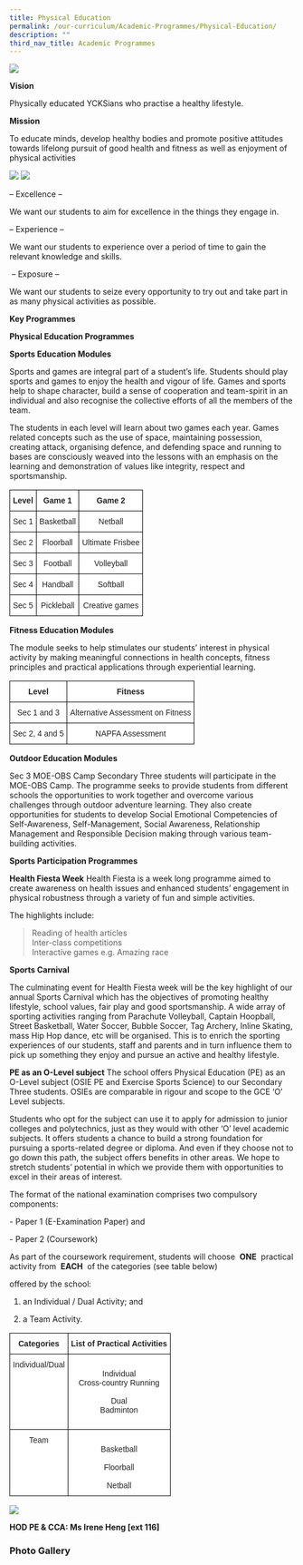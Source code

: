 ```yaml
---
title: Physical Education
permalink: /our-curriculum/Academic-Programmes/Physical-Education/
description: ""
third_nav_title: Academic Programmes
---
```

![](/images/Our%20Curriculum/Academic%20Programmes/Physical%20Education/P1.jpg)

**Vision**  

Physically educated YCKSians who practise a healthy lifestyle. 

  

****Mission****  

To educate minds, develop healthy bodies and promote positive attitudes towards lifelong pursuit of good health and fitness as well as enjoyment of physical activities

![](/images/Our%20Curriculum/Academic%20Programmes/Physical%20Education/P2.gif)
![](/images/Our%20Curriculum/Academic%20Programmes/Physical%20Education/P3.gif)

– Excellence – 

We want our students to aim for excellence in the things they engage in. 

  

– Experience – 

We want our students to experience over a period of time to gain the relevant knowledge and skills.

  

 – Exposure – 

We want our students to seize every opportunity to try out and take part in as many physical activities as possible. 

  

**Key Programmes** 

  



**Physical Education Programmes**



**Sports Education Modules** 

Sports and games are integral part of a student’s life. Students should play sports and games to enjoy the health and vigour of life. Games and sports help to shape character, build a sense of cooperation and team-spirit in an individual and also recognise the collective efforts of all the members of the team.   

  

The students in each level will learn about two games each year. Games related concepts such as the use of space, maintaining possession, creating attack, organising defence, and defending space and running to bases are consciously weaved into the lessons with an emphasis on the learning and demonstration of values like integrity, respect and sportsmanship.

<style type="text/css">
.tg  {border-collapse:collapse;border-spacing:0;}
.tg td{border-color:black;border-style:solid;border-width:1px;font-family:Arial, sans-serif;font-size:14px;
  overflow:hidden;padding:10px 5px;word-break:normal;}
.tg th{border-color:black;border-style:solid;border-width:1px;font-family:Arial, sans-serif;font-size:14px;
  font-weight:normal;overflow:hidden;padding:10px 5px;word-break:normal;}
.tg .tg-4ufn{background-color:#FFF;color:#222;font-weight:bold;text-align:center;vertical-align:top}
.tg .tg-lygy{background-color:#FFF;color:#222;text-align:center;vertical-align:top}
</style>
<table class="tg">
<thead>
  <tr>
    <th class="tg-4ufn"><span style="font-weight:bolder">Level</span></th>
    <th class="tg-4ufn"><span style="font-weight:bolder">Game 1</span></th>
    <th class="tg-4ufn"><span style="font-weight:bolder">Game 2</span></th>
  </tr>
</thead>
<tbody>
  <tr>
    <td class="tg-lygy">Sec 1</td>
    <td class="tg-lygy">Basketball</td>
    <td class="tg-lygy">Netball</td>
  </tr>
  <tr>
    <td class="tg-lygy">Sec 2</td>
    <td class="tg-lygy">Floorball</td>
    <td class="tg-lygy">Ultimate Frisbee</td>
  </tr>
  <tr>
    <td class="tg-lygy">Sec 3</td>
    <td class="tg-lygy">Football</td>
    <td class="tg-lygy">Volleyball</td>
  </tr>
  <tr>
    <td class="tg-lygy">Sec 4</td>
    <td class="tg-lygy">Handball</td>
    <td class="tg-lygy">Softball</td>
  </tr>
  <tr>
    <td class="tg-lygy">Sec 5</td>
    <td class="tg-lygy">Pickleball</td>
    <td class="tg-lygy">Creative games</td>
  </tr>
</tbody>
</table>

**Fitness Education Modules** 

The module seeks to help stimulates our students’ interest in physical activity by making meaningful connections in health concepts, fitness principles and practical applications through experiential learning.

<style type="text/css">
.tg  {border-collapse:collapse;border-spacing:0;}
.tg td{border-color:black;border-style:solid;border-width:1px;font-family:Arial, sans-serif;font-size:14px;
  overflow:hidden;padding:10px 5px;word-break:normal;}
.tg th{border-color:black;border-style:solid;border-width:1px;font-family:Arial, sans-serif;font-size:14px;
  font-weight:normal;overflow:hidden;padding:10px 5px;word-break:normal;}
.tg .tg-4ufn{background-color:#FFF;color:#222;font-weight:bold;text-align:center;vertical-align:top}
.tg .tg-lygy{background-color:#FFF;color:#222;text-align:center;vertical-align:top}
</style>
<table class="tg">
<thead>
  <tr>
    <th class="tg-4ufn"><span style="font-weight:bolder">Level</span></th>
    <th class="tg-4ufn"><span style="font-weight:bolder">Fitness</span></th>
  </tr>
</thead>
<tbody>
  <tr>
    <td class="tg-lygy">Sec 1 and 3</td>
    <td class="tg-lygy">Alternative Assessment on Fitness</td>
  </tr>
  <tr>
    <td class="tg-lygy">Sec 2, 4 and 5</td>
    <td class="tg-lygy">NAPFA Assessment</td>
  </tr>
</tbody>
</table>

**Outdoor Education Modules** 

Sec 3 MOE-OBS Camp Secondary Three students will participate in the MOE-OBS Camp. The programme seeks to provide students from different schools the opportunities to work together and overcome various challenges through outdoor adventure learning. They also create opportunities for students to develop Social Emotional Competencies of Self-Awareness, Self-Management, Social Awareness, Relationship Management and Responsible Decision making through various team-building activities.

**Sports Participation Programmes** 

  

**Health Fiesta Week** Health Fiesta is a week long programme aimed to create awareness on health issues and enhanced students’ engagement in physical robustness through a variety of fun and simple activities. 

The highlights include: 

>Reading of health articles  
> Inter-class competitions   
> Interactive games e.g. Amazing race 

  

****Sports Carnival**** 

The culminating event for Health Fiesta week will be the key highlight of our annual Sports Carnival which has the objectives of promoting healthy lifestyle, school values, fair play and good sportsmanship. A wide array of sporting activities ranging from Parachute Volleyball, Captain Hoopball, Street Basketball, Water Soccer, Bubble Soccer, Tag Archery, Inline Skating, mass Hip Hop dance, etc will be organised. This is to enrich the sporting experiences of our students, staff and parents and in turn influence them to pick up something they enjoy and pursue an active and healthy lifestyle.

  

****PE as an O-Level subject**** The school offers Physical Education (PE) as an O-Level subject (OSIE PE and Exercise Sports Science) to our Secondary Three students. OSIEs are comparable in rigour and scope to the GCE ‘O’ Level subjects. 

  

Students who opt for the subject can use it to apply for admission to junior colleges and polytechnics, just as they would with other ‘O’ level academic subjects. It offers students a chance to build a strong foundation for pursuing a sports-related degree or diploma. And even if they choose not to go down this path, the subject offers benefits in other areas. We hope to stretch students’ potential in which we provide them with opportunities to excel in their areas of interest. 

  

The format of the national examination comprises two compulsory components: 

\- Paper 1 (E-Examination Paper) and

\- Paper 2 (Coursework) 

  

As part of the coursework requirement, students will choose  **ONE**  practical activity from  **EACH**  of the categories (see table below) 

offered by the school:

1) an Individual / Dual Activity; and 

2) a Team Activity.

<style type="text/css">
.tg  {border-collapse:collapse;border-spacing:0;}
.tg td{border-color:black;border-style:solid;border-width:1px;font-family:Arial, sans-serif;font-size:14px;
  overflow:hidden;padding:10px 5px;word-break:normal;}
.tg th{border-color:black;border-style:solid;border-width:1px;font-family:Arial, sans-serif;font-size:14px;
  font-weight:normal;overflow:hidden;padding:10px 5px;word-break:normal;}
.tg .tg-4ufn{background-color:#FFF;color:#222;font-weight:bold;text-align:center;vertical-align:top}
.tg .tg-lygy{background-color:#FFF;color:#222;text-align:center;vertical-align:top}
</style>
<table class="tg">
<thead>
  <tr>
    <th class="tg-4ufn"><span style="font-weight:bolder">Categories</span></th>
    <th class="tg-4ufn"><span style="font-weight:bolder">List of Practical Activities</span></th>
  </tr>
</thead>
<tbody>
  <tr>
    <td class="tg-lygy">Individual/Dual</td>
    <td class="tg-lygy"><br>Individual<br>Cross-country Running<br><br>Dual<br>Badminton<br><br></td>
  </tr>
  <tr>
    <td class="tg-lygy">Team</td>
    <td class="tg-lygy"><br>Basketball<br><br>Floorball<br><br>Netball</td>
  </tr>
</tbody>
</table>

![](/images/Our%20Curriculum/Academic%20Programmes/Physical%20Education/P4.gif)

**HOD PE & CCA: Ms Irene Heng \[ext 116\]**

### **Photo Gallery**
